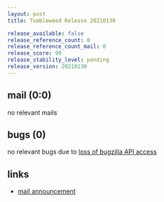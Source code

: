 ```yaml
---
layout: post
title: Tumbleweed Release 20210130

release_available: false
release_reference_count: 0
release_reference_count_mail: 0
release_score: 99
release_stability_level: pending
release_version: 20210130
---
```


## mail (0:0)

no relevant mails

## bugs (0)

<!--more-->

no relevant bugs due to [loss of bugzilla API access](https://bugzilla.opensuse.org/show_bug.cgi?id=1157722)



## links

- [mail announcement](https://github.com/boombatower/tumbleweed-review/issues/10)
